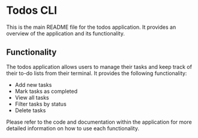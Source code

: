 # Todos CLI

This is the main README file for the todos application. It provides an overview of the application and its functionality.

## Functionality

The todos application allows users to manage their tasks and keep track of their to-do lists from their terminal. It provides the following functionality:

- Add new tasks
- Mark tasks as completed
- View all tasks
- Filter tasks by status
- Delete tasks

Please refer to the code and documentation within the application for more detailed information on how to use each functionality.